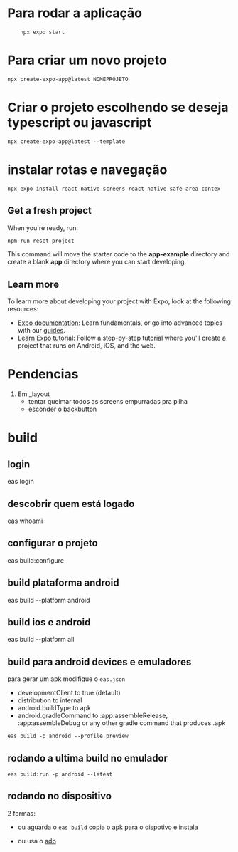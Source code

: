 # Para rodar a aplicação

```shell
    npx expo start
   ```

# Para criar um novo projeto

```shell
npx create-expo-app@latest NOMEPROJETO
```

# Criar o projeto escolhendo se deseja typescript ou javascript

```shell
npx create-expo-app@latest --template
```

# instalar rotas e navegação

```shell
npx expo install react-native-screens react-native-safe-area-contex
```

## Get a fresh project

When you're ready, run:

```bash
npm run reset-project
```

This command will move the starter code to the **app-example** directory and create a blank **app** directory where you can start developing.

## Learn more

To learn more about developing your project with Expo, look at the following resources:

- [Expo documentation](https://docs.expo.dev/): Learn fundamentals, or go into advanced topics with our [guides](https://docs.expo.dev/guides).
- [Learn Expo tutorial](https://docs.expo.dev/tutorial/introduction/): Follow a step-by-step tutorial where you'll create a project that runs on Android, iOS, and the web.

# Pendencias

1. Em _layout
   - tentar queimar todos as screens empurradas pra pilha
   - esconder o backbutton

# build

## login
eas login

## descobrir quem está logado
eas whoami

## configurar o projeto
eas build:configure

## build plataforma android
eas build --platform android

## build ios e android
eas build --platform all

## build para android devices e emuladores

para gerar um apk modifique o `eas.json`

* developmentClient to true (default)
* distribution to internal
* android.buildType to apk
* android.gradleCommand to :app:assembleRelease, :app:assembleDebug or any other gradle command that produces .apk

```shell
eas build -p android --profile preview
```

## rodando a ultima build no emulador

```shell
eas build:run -p android --latest
```

## rodando no dispositivo

2 formas:

- ou aguarda o `eas build` copia o apk para o dispotivo e instala

- ou usa o [adb](https://developer.android.com/studio/command-line/adb)
